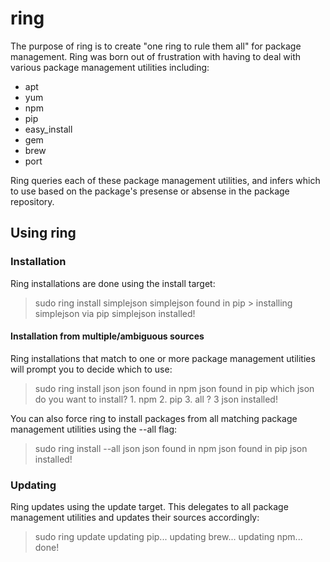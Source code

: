 # ring

The purpose of ring is to create "one ring to rule them all" for package management. Ring was born out of frustration with having to deal with various package management utilities including:
 * apt
 * yum
 * npm
 * pip
 * easy_install
 * gem
 * brew
 * port

Ring queries each of these package management utilities, and infers which to use based on the package's presense or absense in the package repository.

## Using ring

### Installation

Ring installations are done using the install target:

   > sudo ring install simplejson
   simplejson found in pip > installing simplejson via pip
   simplejson installed!

#### Installation from multiple/ambiguous sources

Ring installations that match to one or more package management utilities will prompt you to decide which to use:

   > sudo ring install json
   json found in npm
   json found in pip
   which json do you want to install?
      1. npm
      2. pip
      3. all
   ? 3
   json installed!


You can also force ring to install packages from all matching package management utilities using the --all flag:

  > sudo ring install --all json
  json found in npm
  json found in pip
  json installed!


### Updating

Ring updates using the update target. This delegates to all package management utilities and updates their sources accordingly:

   > sudo ring update
   updating pip...
   updating brew...
   updating npm...
   done!


